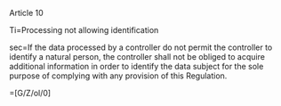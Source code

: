 Article 10

Ti=Processing not allowing identification

sec=If the data processed by a controller do not permit the controller to identify a natural person, the controller shall not be obliged to acquire additional information in order to identify the data subject for the sole purpose of complying with any provision of this Regulation.

=[G/Z/ol/0]
